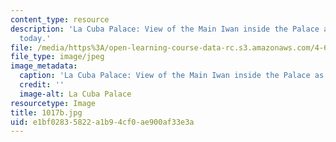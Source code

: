 ```yaml
---
content_type: resource
description: 'La Cuba Palace: View of the Main Iwan inside the Palace as it stands
  today.'
file: /media/https%3A/open-learning-course-data-rc.s3.amazonaws.com/4-615-the-architecture-of-cairo-spring-2002/e1bf02835822a1b94cf0ae900af33e3a_1017b.jpg
file_type: image/jpeg
image_metadata:
  caption: 'La Cuba Palace: View of the Main Iwan inside the Palace as it stands today.'
  credit: ''
  image-alt: La Cuba Palace
resourcetype: Image
title: 1017b.jpg
uid: e1bf0283-5822-a1b9-4cf0-ae900af33e3a
---
```

